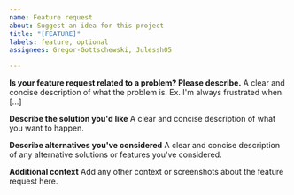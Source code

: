 ```yaml
---
name: Feature request
about: Suggest an idea for this project
title: "[FEATURE]"
labels: feature, optional
assignees: Gregor-Gottschewski, Julessh05

---
```


**Is your feature request related to a problem? Please describe.**
A clear and concise description of what the problem is. Ex. I'm always frustrated when [...]

**Describe the solution you'd like**
A clear and concise description of what you want to happen.

**Describe alternatives you've considered**
A clear and concise description of any alternative solutions or features you've considered.

**Additional context**
Add any other context or screenshots about the feature request here.
